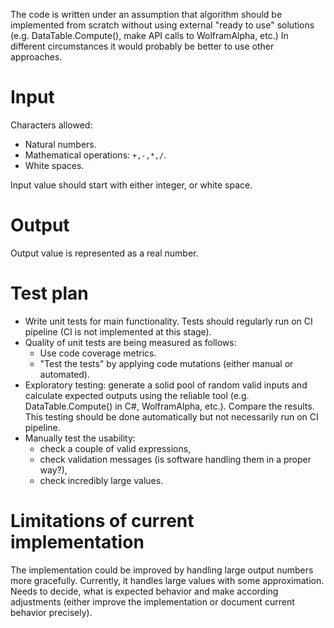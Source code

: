 The code is written under an assumption that algorithm should be implemented from scratch without using external "ready to use" solutions (e.g. DataTable.Compute(), make API calls to WolframAlpha, etc.) In different circumstances it would probably be better to use other approaches.


# Input
Characters allowed: 
* Natural numbers.
* Mathematical operations: `+,-,*,/`.
* White spaces.

Input value should start with either integer, or white space.

# Output
Output value is represented as a real number.

# Test plan
* Write unit tests for main functionality. Tests should regularly run on CI pipeline (CI is not implemented at this stage).
* Quality of unit tests are being measured as follows:
    * Use code coverage metrics.
    * "Test the tests" by applying code mutations (either manual or automated).
* Exploratory testing: generate a solid pool of random valid inputs and calculate expected outputs using the reliable tool (e.g. DataTable.Compute() in C#, WolframAlpha, etc.). Compare the results. This testing should be done automatically but not necessarily run on CI pipeline.
* Manually test the usability:
    * check a couple of valid expressions,
    * check validation messages (is software handling them in a proper way?),
    * check incredibly large values.
    
# Limitations of current implementation
The implementation could be improved by handling large output numbers more gracefully. Currently, it handles large values with some approximation. Needs to decide, what is expected behavior and make according adjustments (either improve the implementation or document current behavior precisely).
